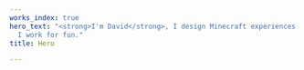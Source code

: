 ```yaml
---
works_index: true
hero_text: "<strong>I'm David</strong>, I design Minecraft experiences. But most importantly,
  I work for fun."
title: Hero

---
```

<Hero :text="$page.frontmatter.hero_text" />
<WorksList />
